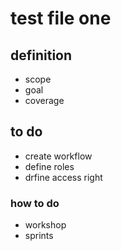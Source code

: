 # test file one

## definition
- scope
- goal
- coverage

## to do
- create workflow
- define roles
- drfine access right

### how to do
- workshop
- sprints
